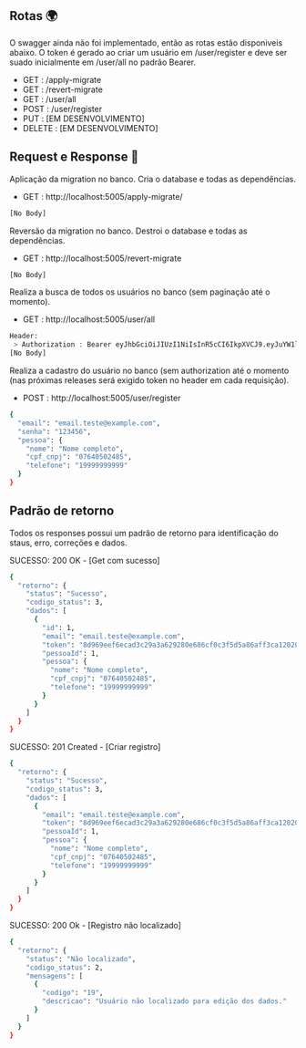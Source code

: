 ## Rotas 🌍
O swagger ainda não foi implementado, então as rotas estão disponiveis abaixo. O token é gerado ao criar um usuário em /user/register e deve ser suado inicialmente em /user/all no padrão Bearer.
- GET    : /apply-migrate
- GET    : /revert-migrate
- GET    : /user/all
- POST   : /user/register
- PUT    : [EM DESENVOLVIMENTO]
- DELETE : [EM DESENVOLVIMENTO]

## Request e Response 📜
Aplicação da migration no banco. Cria o database e todas as dependências.
- GET : http://localhost:5005/apply-migrate/
```bash
[No Body]
```

Reversão da migration no banco. Destroi o database e todas as dependências.
- GET : http://localhost:5005/revert-migrate
```bash
[No Body]
```

Realiza a busca de todos os usuários no banco (sem paginação até o momento).
- GET : http://localhost:5005/user/all
```bash
Header: 
 > Authorization : Bearer eyJhbGciOiJIUzI1NiIsInR5cCI6IkpXVCJ9.eyJuYW1lIjoiYXBlbGlkb...seu hash
[No Body]
```
Realiza a cadastro do usuário no banco (sem authorization até o momento (nas próximas releases será exigido token no header em cada requisição).
- POST : http://localhost:5005/user/register
```bash
{
  "email": "email.teste@example.com",
  "senha": "123456",
  "pessoa": {
    "nome": "Nome completo",
    "cpf_cnpj": "07640502485",
    "telefone": "19999999999"
  }
}
```

## Padrão de retorno
Todos os responses possui um padrão de retorno para identificação do staus, erro, correções e dados.

SUCESSO: 200 OK - [Get com sucesso]
```bash
{
  "retorno": {
    "status": "Sucesso",
    "codigo_status": 3,
    "dados": [
      {
        "id": 1,
        "email": "email.teste@example.com",
        "token": "8d969eef6ecad3c29a3a629280e686cf0c3f5d5a86aff3ca12020c923adc6c92...",
        "pessoaId": 1,
        "pessoa": {
          "nome": "Nome completo",
          "cpf_cnpj": "07640502485",
          "telefone": "19999999999"
        }
      }
    ]
  }
}
```

SUCESSO: 201 Created - [Criar registro]
```bash
{
  "retorno": {
    "status": "Sucesso",
    "codigo_status": 3,
    "dados": [
      {
        "email": "email.teste@example.com",
        "token": "8d969eef6ecad3c29a3a629280e686cf0c3f5d5a86aff3ca12020c923adc6c92",
        "pessoaId": 1,
        "pessoa": {
          "nome": "Nome completo",
          "cpf_cnpj": "07640502485",
          "telefone": "19999999999"
        }
      }
    ]
  }
}
```
SUCESSO: 200 Ok - [Registro não localizado]
```bash
{
  "retorno": {
    "status": "Não localizado",
    "codigo_status": 2,
    "mensagens": [
      {
        "codigo": "19",
        "descricao": "Usuário não localizado para edição dos dados."
      }
    ]
  }
}
```

